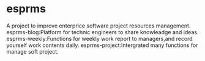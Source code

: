 # esprms
A project to improve enterprice software project resources management.
esprms-blog:Platform for technic engineers to share knowleadge and ideas.
esprms-weekly:Functions for weekly work report to managers,and record yourself work contents daily.
esprms-project:Intergrated many functions for manage soft project.
